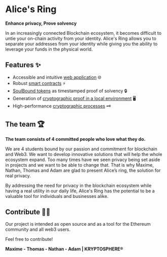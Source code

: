 # **Alice's Ring**

**Enhance privacy, Prove solvency**

In an increasingly connected Blockchain ecosystem, it becomes difficult to untie your on-chain activity from your identity. Alice's Ring allows you to separate your addresses from your identity while giving you the ability to leverage your funds in the physical world.


## **Features** ✨

- Accessible and intuitive [web application](https://github.com/KS-ETHDenver2023/Web_App-Alice_Ring) 🌐
- Robust [smart contracts](https://github.com/KS-ETHDenver2023/Alice-ring-SoulBound-Token) ⚡
- [SoulBound tokens](https://github.com/KS-ETHDenver2023/Alice-ring-SoulBound-Token) as timestamped proof of solvency 🔒
- Generation of [cryptographic proof in a local environment](https://github.com/KS-ETHDenver2023/ring_signature) 🖥️
- High-performance [cryptographic processes](https://github.com/KS-ETHDenver2023/AOS-Ring) 🗝️


## **The team** 🏆

**The team consists of 4 committed people who love what they do.** 

We are 4 students bound by our passion and commitment for blockchain and Web3. We want to develop innovative solutions that will help the whole ecosystem expand. Too many times have we seen privacy being set aside in projects and we want to be able to change that. That is why Maxime, Nathan, Thomas and Adam are glad to present Alice’s ring, the solution for real privacy.

By addressing the need for privacy in the blockchain ecosystem while having a real utility in our daily life, Alice's Ring has the potential to be a valuable tool for individuals and businesses alike.


## **Contribute** 👨‍💻

Our project is intended as open source and as a tool for the Ethereum community and all web3 users.

Feel free to contribute!

**Maxime - Thomas - Nathan - Adam | KRYPTOSPHERE®**

